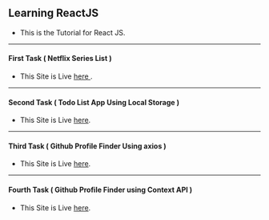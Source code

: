 ## Learning ReactJS

* This is the Tutorial for React JS.
---
#### First Task ( Netflix Series List )
* This Site is Live <a href="https://jovial-raman-8b81cb.netlify.app"> here </a>.
---
#### Second Task ( Todo List App Using Local Storage )
* This Site is Live [here](https://ecstatic-clarke-0cfe41.netlify.app/).
---
#### Third Task ( Github Profile Finder Using axios )
* This Site is Live [here](https://keen-heyrovsky-4203d6.netlify.app/).
---
#### Fourth Task ( Github Profile Finder using Context API )
* This Site is Live [here](https://upbeat-wright-8e2629.netlify.app/).